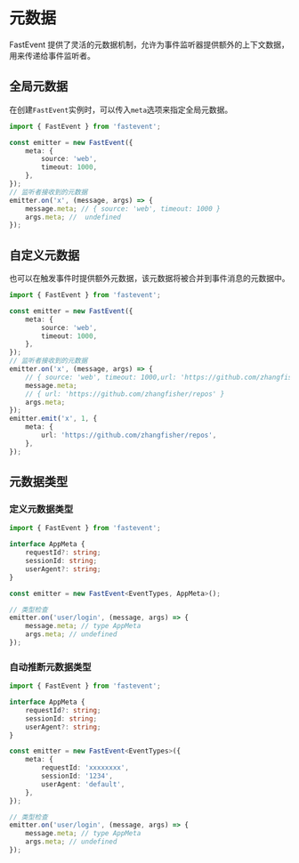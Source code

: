 # 元数据

FastEvent 提供了灵活的元数据机制，允许为事件监听器提供额外的上下文数据，用来传递给事件监听者。

## 全局元数据

在创建`FastEvent`实例时，可以传入`meta`选项来指定全局元数据。

```typescript
import { FastEvent } from 'fastevent';

const emitter = new FastEvent({
    meta: {
        source: 'web',
        timeout: 1000,
    },
});
// 监听者接收到的元数据
emitter.on('x', (message, args) => {
    message.meta; // { source: 'web', timeout: 1000 }
    args.meta; //  undefined
});
```

## 自定义元数据

也可以在触发事件时提供额外元数据，该元数据将被合并到事件消息的元数据中。

```typescript twoslash
import { FastEvent } from 'fastevent';

const emitter = new FastEvent({
    meta: {
        source: 'web',
        timeout: 1000,
    },
});
// 监听者接收到的元数据
emitter.on('x', (message, args) => {
    // { source: 'web', timeout: 1000,url: 'https://github.com/zhangfisher/repos' }
    message.meta;
    // { url: 'https://github.com/zhangfisher/repos' }
    args.meta;
});
emitter.emit('x', 1, {
    meta: {
        url: 'https://github.com/zhangfisher/repos',
    },
});
```

## 元数据类型

### 定义元数据类型

```typescript
import { FastEvent } from 'fastevent';

interface AppMeta {
    requestId?: string;
    sessionId: string;
    userAgent?: string;
}

const emitter = new FastEvent<EventTypes, AppMeta>();

// 类型检查
emitter.on('user/login', (message, args) => {
    message.meta; // type AppMeta
    args.meta; // undefined
});
```

### 自动推断元数据类型

```typescript
import { FastEvent } from 'fastevent';

interface AppMeta {
    requestId?: string;
    sessionId: string;
    userAgent?: string;
}

const emitter = new FastEvent<EventTypes>({
    meta: {
        requestId: 'xxxxxxxx',
        sessionId: '1234',
        userAgent: 'default',
    },
});

// 类型检查
emitter.on('user/login', (message, args) => {
    message.meta; // type AppMeta
    args.meta; // undefined
});
```
